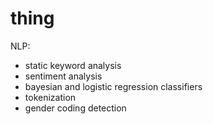 # thing

NLP:
- static keyword analysis
- sentiment analysis
- bayesian and logistic regression classifiers
- tokenization
- gender coding detection
